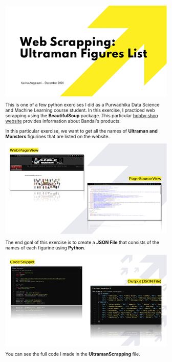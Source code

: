 ![Cover](https://github.com/karina-anggraeni/Ultraman-Scrapping/blob/main/Sample%20Image/Ultraman%20-%20Cover.png)

This is one of a few python exercises I did as a Purwadhika Data Science and Machine Learning course student. In this exercise, I practiced web scrapping using the **BeautifulSoup** package.
This particular [hobby shop website](https://www.scifijapan.com/merchandise/bandai-ultraman-ultra-500-figure-list) provides information about Bandai's products. 

In this particular exercise, we want to get all the names of **Ultraman and Monsters** figurines that are listed on the website.

![Source](https://github.com/karina-anggraeni/Ultraman-Scrapping/blob/main/Sample%20Image/Ultraman%20-%20Source.png)

The end goal of this exercise is to create a **JSON File** that consists of the names of each figurine using **Python**.

![Output](https://github.com/karina-anggraeni/Ultraman-Scrapping/blob/main/Sample%20Image/Ultraman%20-%20Code%20%26%20Output.png)

You can see the full code I made in the **UltramanScrapping** file.
